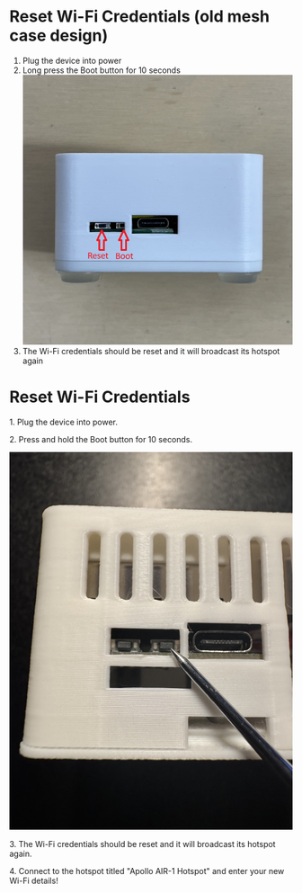 # Reset Wi-Fi Credentials (old mesh case design)

1. Plug the device into power
2. Long press the Boot button for 10 seconds<br> ![AIR-1 Boot-Reset Red.png](../assets/air-1-boot-reset-red_1.png)
3. The Wi-Fi credentials should be reset and it will broadcast its hotspot again

# Reset Wi-Fi Credentials

1\. Plug the device into power.

2\. Press and hold the Boot button for 10 seconds.

![](assets/air-1-boot-button.jpg)

3\. The Wi-Fi credentials should be reset and it will broadcast its hotspot again.

4\. Connect to the hotspot titled "Apollo AIR-1 Hotspot" and enter your new Wi-Fi details!